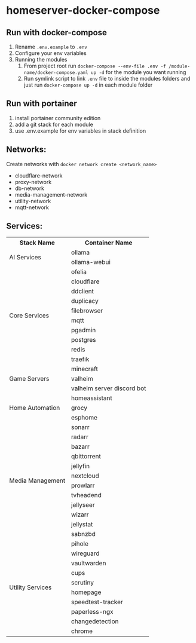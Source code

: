 # homeserver-docker-compose

## Run with docker-compose
1. Rename `.env.example` to `.env`
2. Configure your env variables
3. Running the modules
   1. From project root run `docker-compose --env-file .env -f /module-name/docker-compose.yaml up -d` for the module you want running
   2. Run symlink script to link `.env` file to inside the modules folders and just run `docker-compose up -d` in each module folder


## Run with portainer
1. install portainer community edition
2. add a git stack for each module
3. use .env.example for env variables in stack definition

## Networks:
Create networks with `docker network create <network_name>`
- cloudflare-network
- proxy-network
- db-network
- media-management-network
- utility-network
- mqtt-network

## Services:

<table>
   <tr>
      <th>Stack Name</th>
      <th>Container Name</th>
   </tr>
   <tr>
      <td rowspan="2">AI Services</td>
      <td>ollama</td>
   </tr>
   <tr>
      <td>ollama-webui</td>
   </tr>
   <tr>
      <td rowspan="10">Core Services</td>
      <td>ofelia</td>
   </tr>
   <tr>
      <td>cloudflare</td>
   </tr>
   <tr>
      <td>ddclient</td>
   </tr>
   <tr>
      <td>duplicacy</td>
   </tr>
   <tr>
      <td>filebrowser</td>
   </tr>
   <tr>
      <td>mqtt</td>
   </tr>
   <tr>
      <td>pgadmin</td>
   </tr>
   <tr>
      <td>postgres</td>
   </tr>
   <tr>
      <td>redis</td>
   </tr>
   <tr>
      <td>traefik</td>
   </tr>
   <tr>
      <td rowspan="3">Game Servers</td>
      <td>minecraft</td>
   </tr>
   <tr>
      <td>valheim</td>
   </tr>
   <tr>
      <td>valheim server discord bot</td>
   </tr>
   <tr>
      <td rowspan="3">Home Automation</td>
      <td>homeassistant</td>
   </tr>
   <tr>
      <td>grocy</td>
   </tr>
   <tr>
      <td>esphome</td>
   </tr>
   <tr>
      <td rowspan="12">Media Management</td>
      <td>sonarr</td>
   </tr>
   <tr>
      <td>radarr</td>
   </tr>
   <tr>
      <td>bazarr</td>
   </tr>
   <tr>
      <td>qbittorrent</td>
   </tr>
   <tr>
      <td>jellyfin</td>
   </tr>
   <tr>
      <td>nextcloud</td>
   </tr>
   <tr>
      <td>prowlarr</td>
   </tr>
   <tr>
      <td>tvheadend</td>
   </tr>
   <tr>
      <td>jellyseer</td>
   </tr>
   <tr>
      <td>wizarr</td>
   </tr>
   <tr>
      <td>jellystat</td>
   </tr>
   <tr>
      <td>sabnzbd</td>
   </tr>
   <tr>
      <td rowspan="10">Utility Services</td>
      <td>pihole</td>
   </tr>
   <tr>
      <td>wireguard</td>
   </tr>
   <tr>
      <td>vaultwarden</td>
   </tr>
   <tr>
      <td>cups</td>
   </tr>
   <tr>
      <td>scrutiny</td>
   </tr>
   <tr>
      <td>homepage</td>
   </tr>
   <tr>
      <td>speedtest-tracker</td>
   </tr>
   <tr>
      <td>paperless-ngx</td>
   </tr>
   <tr>
      <td>changedetection</td>
   </tr>
   <tr>
      <td>chrome</td>
   </tr>
</table>

